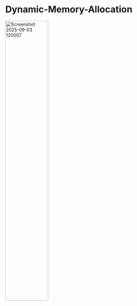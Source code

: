 # Dynamic-Memory-Allocation
<img width="134" height="873" alt="Screenshot 2025-09-03 120007" src="https://github.com/user-attachments/assets/85b1783a-b3a1-4a23-9b84-cbf38ae95734" />
